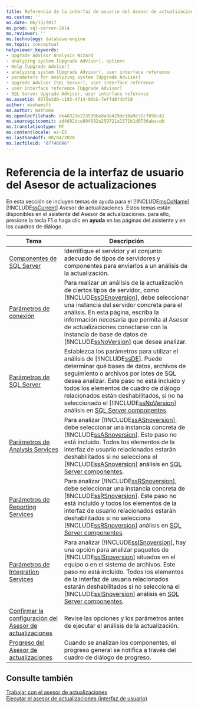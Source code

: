 ```yaml
---
title: Referencia de la interfaz de usuario del Asesor de actualizaciones | Microsoft Docs
ms.custom: ''
ms.date: 06/13/2017
ms.prod: sql-server-2014
ms.reviewer: ''
ms.technology: database-engine
ms.topic: conceptual
helpviewer_keywords:
- Upgrade Advisor Analysis Wizard
- analyzing system [Upgrade Advisor], options
- Help [Upgrade Advisor]
- analyzing system [Upgrade Advisor], user interface reference
- parameters for analyzing system [Upgrade Advisor]
- Upgrade Advisor [SQL Server], user interface reference
- user interface reference [Upgrade Advisor]
- SQL Server Upgrade Advisor, user interface reference
ms.assetid: 9375e3d0-c193-4714-96bb-7effd8f4bf18
author: mashamsft
ms.author: mathoma
ms.openlocfilehash: de48329e223539be8ade429de10a9c32cf890c41
ms.sourcegitcommit: ad4d92dce894592a259721a1571b1d8736abacdb
ms.translationtype: MT
ms.contentlocale: es-ES
ms.lasthandoff: 08/04/2020
ms.locfileid: "87746096"
---
```

# <a name="upgrade-advisor-user-interface-reference"></a>Referencia de la interfaz de usuario del Asesor de actualizaciones
  En esta sección se incluyen temas de ayuda para el [!INCLUDE[msCoName](../../includes/msconame-md.md)] [!INCLUDE[ssCurrent](../../includes/sscurrent-md.md)] Asesor de actualizaciones. Estos temas están disponibles en el asistente del Asesor de actualizaciones. para ello, presione la tecla F1 o haga clic en **ayuda** en las páginas del asistente y en los cuadros de diálogo.  
  
|Tema|Descripción|  
|-----------|-----------------|  
|[Componentes de SQL Server](../../../2014/sql-server/install/sql-server-components.md)|Identifique el servidor y el conjunto adecuado de tipos de servidores y componentes para enviarlos a un análisis de la actualización.|  
|[Parámetros de conexión](../../../2014/sql-server/install/connection-parameters.md)|Para realizar un análisis de la actualización de ciertos tipos de servidor, como [!INCLUDE[ssDEnoversion](../../includes/ssdenoversion-md.md)], debe seleccionar una instancia del servidor concreta para el análisis. En esta página, escriba la información necesaria que permita al Asesor de actualizaciones conectarse con la instancia de base de datos de [!INCLUDE[ssNoVersion](../../includes/ssnoversion-md.md)] que desea analizar.|  
|[Parámetros de SQL Server](../../../2014/sql-server/install/sql-server-parameters.md)|Establezca los parámetros para utilizar el análisis de [!INCLUDE[ssDE](../../includes/ssde-md.md)]. Puede determinar qué bases de datos, archivos de seguimiento o archivos por lotes de SQL desea analizar. Este paso no está incluido y todos los elementos de cuadro de diálogo relacionados están deshabilitados, si no ha seleccionado el [!INCLUDE[ssNoVersion](../../includes/ssnoversion-md.md)] análisis en [SQL Server componentes](../../../2014/sql-server/install/sql-server-components.md).|  
|[Parámetros de Analysis Services](../../../2014/sql-server/install/analysis-services-parameters.md)|Para analizar [!INCLUDE[ssASnoversion](../../includes/ssasnoversion-md.md)], debe seleccionar una instancia concreta de [!INCLUDE[ssASnoversion](../../includes/ssasnoversion-md.md)]. Este paso no está incluido. Todos los elementos de la interfaz de usuario relacionados estarán deshabilitados si no selecciona el [!INCLUDE[ssASnoversion](../../includes/ssasnoversion-md.md)] análisis en [SQL Server componentes](../../../2014/sql-server/install/sql-server-components.md).|  
|[Parámetros de Reporting Services](../../../2014/sql-server/install/reporting-services-parameters.md)|Para analizar [!INCLUDE[ssRSnoversion](../../includes/ssrsnoversion-md.md)], debe seleccionar una instancia concreta de [!INCLUDE[ssRSnoversion](../../includes/ssrsnoversion-md.md)]. Este paso no está incluido y todos los elementos de la interfaz de usuario relacionados estarán deshabilitados si no selecciona [!INCLUDE[ssRSnoversion](../../includes/ssrsnoversion-md.md)] análisis en [SQL Server componentes](../../../2014/sql-server/install/sql-server-components.md).|  
|[Parámetros de Integration Services](../../../2014/sql-server/install/integration-services-parameters.md)|Para analizar [!INCLUDE[ssISnoversion](../../includes/ssisnoversion-md.md)], hay una opción para analizar paquetes de [!INCLUDE[ssISnoversion](../../includes/ssisnoversion-md.md)] situados en el equipo o en el sistema de archivos. Este paso no está incluido. Todos los elementos de la interfaz de usuario relacionados estarán deshabilitados si no selecciona el [!INCLUDE[ssISnoversion](../../includes/ssisnoversion-md.md)] análisis en [SQL Server componentes](../../../2014/sql-server/install/sql-server-components.md).|  
|[Confirmar la configuración del Asesor de actualizaciones](../../../2014/sql-server/install/confirm-upgrade-advisor-settings.md)|Revise las opciones y los parámetros antes de ejecutar el análisis de la actualización.|  
|[Progreso del Asesor de actualizaciones](../../../2014/sql-server/install/upgrade-advisor-progress.md)|Cuando se analizan los componentes, el progreso general se notifica a través del cuadro de diálogo de progreso.|  
  
## <a name="see-also"></a>Consulte también  
 [Trabajar con el asesor de actualizaciones](../../../2014/sql-server/install/working-with-upgrade-advisor.md)   
 [Ejecutar el asesor de actualizaciones &#40;interfaz de usuario&#41;](../../../2014/sql-server/install/running-upgrade-advisor-user-interface.md)  
  
  
